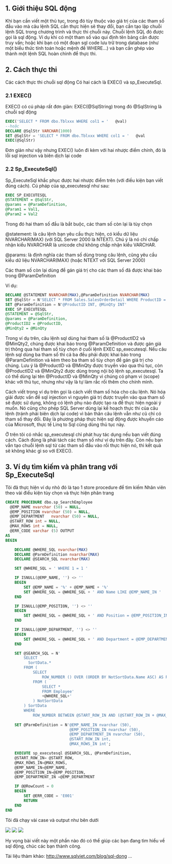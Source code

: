 ## 1. Giới thiệu SQL động
Khi bạn cần viết một thủ tục, trong đó tùy thuộc vào giá trị của các tham số đầu vào mà câu lệnh SQL cần thực hiện sẽ thay đổi, bạn cần tạo lập chuỗi lệnh SQL trong chương trình và thực thi chuỗi này. Chuỗi lệnh SQL đó được gọi là sql động. Ví dụ khi có một tham số vào qui định tên bảng cần được truy vấn; hoặc khi bạn có một đoạn sql code lưu trữ trong database (như một biểu thức tính toán hoặc mệnh đề WHERE…) và bạn cần ghép vào thành một lệnh SQL hoàn chỉnh để thực thi.

## 2. Cách thực thi 
Các cách thực thi chuỗi sql động
Có hai cách là EXEC() và sp_ExecuteSql.
### 2.1 EXEC()
EXEC() có cú pháp rất đơn giản: EXEC(@SqlString) trong đó @SqlString là chuỗi sql động

```sql
EXEC('SELECT * FROM dbo.Tblxxx WHERE col1 = '   @val)
--hoặc
DECLARE @SqlStr VARCHAR(1000)
SET @SqlStr = 'SELECT * FROM dbo.Tblxxx WHERE col1 = '   @val
EXEC(@SqlStr)
```

Đơn giản như vậy nhưng EXEC() luôn đi kèm với hai nhược điểm chính, đó là lỗi sql injection và biên dịch lại code
### 2.2 Sp_ExecuteSql()
Sp_ExecuteSql khắc phục được hai nhược điểm trên (với điều kiện bạn viết đúng cách). Cú pháp của sp_executesql như sau:

```sql
EXEC SP_EXECUTESQL 
@STATEMENT = @SqlStr, 
@params = @ParamDefinition, 
@Param1 = Val1,
@Param2 = Val2
```
Trong đó hai tham số đầu là bắt buộc, các tham số còn lại là tùy chọn

@statement: là câu lệnh bạn yêu cầu thực hiện, có kiểu dữ liệu NVARCHAR(MAX) (với SQL Server 2000 là NTEXT). Chú ý là nó chỉ chấp nhận kiểu NVARCHAR là unicode chứ không chấp nhận kiểu VARCHAR.

@params: là định nghĩa các tham số dùng trong câu lệnh, cũng yêu cầu kiểu dữ liệu NVARCHAR(MAX) (hoặc NTEXT với SQL Server 2000)

Các tham số còn lại dùng để gán giá trị cho các tham số đã được khai báo trong @ParamDefinition

Ví dụ:
```sql
DECLARE @STATEMENT NVARCHAR(MAX),@ParamDefinition NVARCHAR(MAX)
SET @SqlStr = N'SELECT * FROM Sales.SalesOrderDetail WHERE ProductID = @ProductID2 AND OrderQty > @MinQty2'
SET @ParamDefinition = N'@ProductID INT, @MinQty INT'
EXEC SP_EXECUTESQL
@STATEMENT = @SqlStr,
@params = @ParamDefinition,
@ProductID2 = @ProductID,
@MinQty2 = @MinQty
```
Trong ví dụ trên, câu lệnh sql dùng hai tham số là @ProductID2 và @MinQty2, chúng được khai báo trong @ParamDefinition và được gán giá trị thông qua hai tham số tùy chọn ở cuối lệnh EXEC sp_executesql. Nếu câu lệnh sql dùng ba tham số thì cả ba đều phải được khai báo trong @ParamDefinition và kèm theo ba tham số tùy chọn để gán giá trị cho chúng. Lưu ý là @ProductID và @MinQty được truyền vào qua thủ tục, còn @ProductID2 và @MinQty2 được dùng trong nội bộ lệnh sp_executesql. Ta có thể dùng lại tên @ProductID và @MinQty vì chúng có phạm vi (scope) khác với thủ tục, nhưng như vậy là tự làm rắc rối thêm cho chính mình.

Cách viết trong ví dụ trên gọi là cách viết tham số hóa cho câu lệnh. Nó hóa giải được vấn đề sql injection vì nguyên giá trị được truyền vào qua tham số sẽ được sử dụng, không có lệnh phụ nào được tạo ra để thực hiện ngoài ý muốn. Nó cũng cho phép SQL Server dùng lại kế hoạch thực thi của câu lệnh (tránh phải biên dịch lại code) vì bản thân câu lệnh vẫn như cũ chỉ có tham số thay đổi. Đây là phương pháp thực hiện sql động được khuyến cáo của Microsoft, thực tế Linq to Sql cũng dùng thủ tục này.

Ở trên tôi có nhắc sp_executesql chỉ phát huy tác dụng nếu bạn viết đúng cách. Cách đúng là phải tách các tham số như ví dụ trên đây. Còn nếu bạn vẫn tạo chuỗi lệnh sql từ các tham số đầu vào rồi thực hiện nó, thì kết quả sẽ không khác gì so với EXEC().
## 3. Ví dụ tìm kiếm và phân trang với Sp_ExecuteSql
Tôi đã thực hiện ví dụ nhỏ đó là tạo 1 store procedure để tìm kiếm Nhân viên theo vài điều kiện tùy chọn và thực hiện phân trang 
```sql
CREATE PROCEDURE dbo.sp_SearchEmployee
  @EMP_NAME	nvarchar (50) = NULL,
  @EMP_POSITION	nvarchar (50) = NULL,
  @EMP_DEPARTMENT	nvarchar (50) = NULL,
  @START_ROW int = NULL,
  @MAX_ROWS	int = NULL,
  @ERR_CODE varchar (5) OUTPUT
AS
BEGIN

	DECLARE @WHERE_SQL nvarchar(MAX)
	DECLARE @ParmDefinition nvarchar(MAX)
	DECLARE @SEARCH_SQL	nvarchar(MAX)	

	SET @WHERE_SQL = ' WHERE 1 = 1 '

	IF ISNULL(@EMP_NAME, '') <> ''
	BEGIN
		SET @EMP_NAME = '%' + @EMP_NAME + '%'
		SET @WHERE_SQL = @WHERE_SQL + ' AND Name LIKE @EMP_NAME_IN '
	END

	IF ISNULL(@EMP_POSITION, '') <> ''
	BEGIN
		SET @WHERE_SQL = @WHERE_SQL + ' AND Position = @EMP_POSITION_IN '
	END

	IF ISNULL(@EMP_DEPARTMENT, '') <> ''
	BEGIN
		SET @WHERE_SQL = @WHERE_SQL + ' AND Department = @EMP_DEPARTMENT_IN '
	END

	SET @SEARCH_SQL = N'
		SELECT
		  SortData.*
		FROM (
		    SELECT
				ROW_NUMBER () OVER (ORDER BY NotSortData.Name ASC) AS ROW_NUMBER, NotSortData.*
			FROM (
				SELECT *
				FROM Employee'
			    +@WHERE_SQL+' 
			) NotSortData
		) SortData
		WHERE
			ROW_NUMBER BETWEEN @START_ROW_IN AND (@START_ROW_IN + @MAX_ROWS_IN - 1)'
	
	SET @ParmDefinition = N'@EMP_NAME_IN nvarchar (50),
							@EMP_POSITION_IN nvarchar (50),
							@EMP_DEPARTMENT_IN nvarchar (50),
							@START_ROW_IN int,
							@MAX_ROWS_IN int';

	EXECUTE sp_executesql @SEARCH_SQL, @ParmDefinition,
	@START_ROW_IN= @START_ROW,
	@MAX_ROWS_IN=@MAX_ROWS,
	@EMP_NAME_IN=@EMP_NAME,
	@EMP_POSITION_IN=@EMP_POSITION,
	@EMP_DEPARTMENT_IN =@EMP_DEPARTMENT

	IF @@RowCount = 0
	BEGIN
		SET @ERR_CODE = 'E001'
		RETURN
	END
END
```
Tôi đã chạy vài case và output như bên dưới

![](https://images.viblo.asia/16f0db99-5414-4084-9c73-2c0b891b0a4f.png)
![](https://images.viblo.asia/1b490796-a459-40ef-9f4f-9fd1ad0d4d36.png)
![](https://images.viblo.asia/a32ee991-36b4-42b3-8149-bf9993aa8bd4.png)

Hy vọng bài viết này một phần nào đó có thể giúp các bạn đang tìm hiểu về sql động, chúc các bạn thành công.

Tài liệu thàm khảo:
http://www.sqlviet.com/blog/sql-dong
...